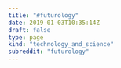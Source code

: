 ```yaml
---
title: "#futurology"
date: 2019-01-03T10:35:14Z
draft: false
type: page
kind: "technology_and_science"
subreddit: "futurology"
---
```

